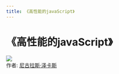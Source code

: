 ```yaml
---
title: 《高性能的javaScript》
---
```

# 《高性能的javaScript》
![](https://img3.doubanio.com/view/subject/l/public/s4538004.jpg)  
作者: [尼古拉斯·泽卡斯]()